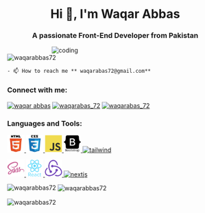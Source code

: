 <h1 align="center">Hi 👋, I'm Waqar Abbas</h1>
<h3 align="center">A passionate Front-End Developer from Pakistan</h3>
<img align="right" alt="coding" width="400" src="https://cdn.dribbble.com/users/1162077/screenshots/3848914/programmer.gif" >
<p align="left"> <img src="https://komarev.com/ghpvc/?username=waqarabbas72&label=Profile%20views&color=0e75b6&style=flat" alt="waqarabbas72" /> </p>

    - 📫 How to reach me ** waqarabas72@gmail.com**

<h3 align="left">Connect with me:</h3>
<p align="left">
<a href="https://linkedin.com/in/waqar abbas" target="blank"><img align="center" src="https://raw.githubusercontent.com/rahuldkjain/github-profile-readme-generator/master/src/images/icons/Social/linked-in-alt.svg" alt="waqar abbas" height="30" width="40" /></a>
<a href="https://instagram.com/waqarabas_72" target="blank"><img align="center" src="https://raw.githubusercontent.com/rahuldkjain/github-profile-readme-generator/master/src/images/icons/Social/instagram.svg" alt="waqarabas_72" height="30" width="40" /></a>
<a href="https://www.facebook.com/aBBaSOO313" target="blank"><img align="center" src="https://raw.githubusercontent.com/rahuldkjain/github-profile-readme-generator/master/src/images/icons/Social/facebook.svg" alt="waqarabas_72" height="30" width="40" /></a>
</p>

<h3 align="left">Languages and Tools:</h3>
<p align="left">
    <a href="https://www.w3.org/html/" target="_blank" rel="noreferrer"> <img src="https://raw.githubusercontent.com/devicons/devicon/master/icons/html5/html5-original-wordmark.svg" alt="html5" width="40" height="40"/> </a> 
    <a href="https://www.w3schools.com/css/" target="_blank" rel="noreferrer"> <img src="https://raw.githubusercontent.com/devicons/devicon/master/icons/css3/css3-original-wordmark.svg" alt="css3" width="40" height="40"/> </a> 
    <a href="https://developer.mozilla.org/en-US/docs/Web/JavaScript" target="_blank" rel="noreferrer"> <img src="https://raw.githubusercontent.com/devicons/devicon/master/icons/javascript/javascript-original.svg" alt="javascript" width="40" height="40"/> </a>
    <a href="https://getbootstrap.com" target="_blank" rel="noreferrer"> <img src="https://raw.githubusercontent.com/devicons/devicon/master/icons/bootstrap/bootstrap-plain-wordmark.svg" alt="bootstrap" width="40" height="40"/> </a> 
    <a href="https://tailwindcss.com/" target="_blank" rel="noreferrer"> <img src="https://www.vectorlogo.zone/logos/tailwindcss/tailwindcss-icon.svg" alt="tailwind" width="40" height="40"/> </a> </p>
    <a href="https://sass-lang.com" target="_blank" rel="noreferrer"> <img src="https://raw.githubusercontent.com/devicons/devicon/master/icons/sass/sass-original.svg" alt="sass" width="40" height="40"/> </a>
    <a href="https://reactjs.org/" target="_blank" rel="noreferrer"> <img src="https://raw.githubusercontent.com/devicons/devicon/master/icons/react/react-original-wordmark.svg" alt="react" width="40" height="40"/> </a> 
    <a href="https://redux.js.org" target="_blank" rel="noreferrer"> <img src="https://raw.githubusercontent.com/devicons/devicon/master/icons/redux/redux-original.svg" alt="redux" width="40" height="40"/> </a>
    <a href="https://nextjs.org/" target="_blank" rel="noreferrer"> <img src="https://cdn.worldvectorlogo.com/logos/nextjs-2.svg" alt="nextjs" width="40" height="40"/> </a> 

<p><img align="left" src="https://github-readme-stats.vercel.app/api/top-langs?username=waqarabbas72&show_icons=true&locale=en&layout=compact" alt="waqarabbas72" /></p>

<p>&nbsp;<img align="center" src="https://github-readme-stats.vercel.app/api?username=waqarabbas72&show_icons=true&locale=en" alt="waqarabbas72" /></p>

<p><img align="center" src="https://github-readme-streak-stats.herokuapp.com/?user=waqarabbas72&" alt="waqarabbas72" /></p>
